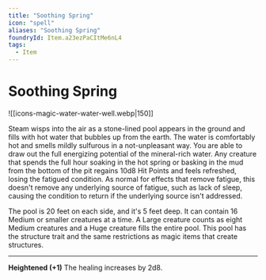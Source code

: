 ```yaml
---
title: "Soothing Spring"
icon: "spell"
aliases: "Soothing Spring"
foundryId: Item.a23ezPaCItMe6nL4
tags:
  - Item
---
```


# Soothing Spring
![[icons-magic-water-water-well.webp|150]]

Steam wisps into the air as a stone-lined pool appears in the ground and fills with hot water that bubbles up from the earth. The water is comfortably hot and smells mildly sulfurous in a not-unpleasant way. You are able to draw out the full energizing potential of the mineral-rich water. Any creature that spends the full hour soaking in the hot spring or basking in the mud from the bottom of the pit regains 10d8 Hit Points and feels refreshed, losing the fatigued condition. As normal for effects that remove fatigue, this doesn't remove any underlying source of fatigue, such as lack of sleep, causing the condition to return if the underlying source isn't addressed.

The pool is 20 feet on each side, and it's 5 feet deep. It can contain 16 Medium or smaller creatures at a time. A Large creature counts as eight Medium creatures and a Huge creature fills the entire pool. This pool has the structure trait and the same restrictions as magic items that create structures.

* * *

**Heightened (+1)** The healing increases by 2d8.
